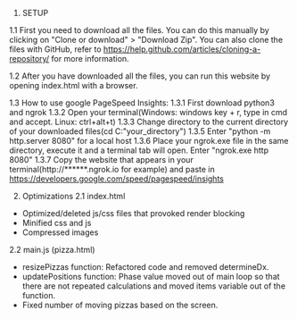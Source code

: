 1. SETUP 

1.1 First you need to download all the files. You can do this manually by clicking on "Clone or download" > "Download Zip". You can also clone the files with GitHub, refer to https://help.github.com/articles/cloning-a-repository/ for more information.

1.2 After you have downloaded all the files, you can run this website by opening index.html with a browser.

1.3 How to use google PageSpeed Insights:
1.3.1 First download python3 and ngrok
1.3.2 Open your terminal(Windows: windows key + r, type in cmd and accept. Linux: ctrl+alt+t)
1.3.3 Change directory to the current directory of your downloaded files(cd C:\"your_directory"\)
1.3.5 Enter "python -m http.server 8080" for a local host
1.3.6 Place your ngrok.exe file in the same directory, execute it and a terminal tab will open. Enter "ngrok.exe http 8080"
1.3.7 Copy the website that appears in your terminal(http://******.ngrok.io for example) and paste in https://developers.google.com/speed/pagespeed/insights 

2. Optimizations
2.1 index.html
- Optimized/deleted js/css files that provoked render blocking
- Minified css and js
- Compressed images

2.2 main.js (pizza.html)
- resizePizzas function: Refactored code and removed determineDx.
- updatePositions function: Phase value moved out of main loop so that there are not repeated calculations and moved items variable out of the function.
- Fixed number of moving pizzas based on the screen.
